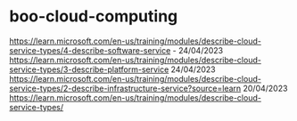 # boo-cloud-computing


https://learn.microsoft.com/en-us/training/modules/describe-cloud-service-types/4-describe-software-service - 24/04/2023
https://learn.microsoft.com/en-us/training/modules/describe-cloud-service-types/3-describe-platform-service 24/04/2023
https://learn.microsoft.com/en-us/training/modules/describe-cloud-service-types/2-describe-infrastructure-service?source=learn 20/04/2023
https://learn.microsoft.com/en-us/training/modules/describe-cloud-service-types/